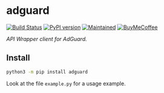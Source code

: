 # adguard

<!-- badges start -->

[![Build Status][travisbadge]][travislink]
[![PyPI version][pypibadge]][pypilink]
[![Maintained][Maintained]](#)
[![BuyMeCoffee][buymecoffeebadge]][buymecoffeelink]

<!-- badges end -->


_API Wrapper client for AdGuard._

## Install

```bash
python3 -m pip install adguard
```

Look at the file `example.py` for a usage example.

<!-- links start -->

[buymecoffeelink]:https://www.buymeacoffee.com/ludeeus
[buymecoffeebadge]: https://camo.githubusercontent.com/cd005dca0ef55d7725912ec03a936d3a7c8de5b5/68747470733a2f2f696d672e736869656c64732e696f2f62616467652f6275792532306d6525323061253230636f666665652d646f6e6174652d79656c6c6f772e737667
[maintained]: https://img.shields.io/maintenance/yes/2019.svg
[pypilink]: https://pypi.org/project/adguard/
[pypibadge]: https://badge.fury.io/py/adguard.svg
[travislink]: https://travis-ci.com/ludeeus/adguard
[travisbadge]: https://travis-ci.com/ludeeus/adguard.svg?branch=master

<!-- links end -->